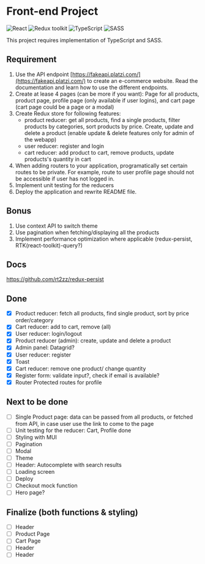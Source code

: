 # Front-end Project

![React](https://img.shields.io/badge/React-v.18-blue)
![Redux toolkit](https://img.shields.io/badge/RTK-v.1-purple)
![TypeScript](https://img.shields.io/badge/TypeScript-v.4-green)
![SASS](https://img.shields.io/badge/SASS-v.1-hotpink)

This project requires implementation of TypeScript and SASS.

## Requirement

1. Use the API endpoint [https://fakeapi.platzi.com/](https://fakeapi.platzi.com/) to create an e-commerce website. Read the documentation and learn how to use the different endpoints.
2. Create at lease 4 pages (can be more if you want): Page for all products, product page,
   profile page (only available if user logins), and cart page (cart page could be a page or a modal)
3. Create Redux store for following features:
   - product reducer: get all products, find a single products, filter products by
     categories, sort products by price. Create, update and delete a product (enable update & delete features only for admin of the webapp)
   - user reducer: register and login
   - cart reducer: add product to cart, remove products, update products's quantity in cart
4. When adding routers to your application, programatically set certain routes to be private. For example, route to user profile page should not be accessible if user has not logged in.
5. Implement unit testing for the reducers
6. Deploy the application and rewrite README file.

## Bonus

1. Use context API to switch theme
2. Use pagination when fetching/displaying all the products
3. Implement performance optimization where applicable (redux-persist, RTK(react-toolkit)-query?)

## Docs

https://github.com/rt2zz/redux-persist

## Done

- [x] Product reducer: fetch all products, find single product, sort by price order/category
- [x] Cart reducer: add to cart, remove (all)
- [x] User reducer: login/logout
- [x] Product reducer (admin): create, update and delete a product
- [x] Admin panel: Datagrid?
- [x] User reducer: register
- [x] Toast
- [x] Cart reducer: remove one product/ change quantity
- [x] Register form: validate input?, check if email is available?
- [x] Router Protected routes for profile

## Next to be done

- [ ] Single Product page: data can be passed from all products, or fetched from API, in case user use the link to come to the page
- [ ] Unit testing for the reducer: Cart, Profile done
- [ ] Styling with MUI
- [ ] Pagination
- [ ] Modal
- [ ] Theme
- [ ] Header: Autocomplete with search results
- [ ] Loading screen
- [ ] Deploy
- [ ] Checkout mock function
- [ ] Hero page?

## Finalize (both functions & styling)

- [ ] Header
- [ ] Product Page
- [ ] Cart Page
- [ ] Header
- [ ] Header
